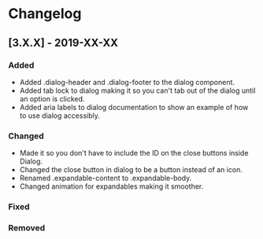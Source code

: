 # Changelog

## [3.X.X] - 2019-XX-XX

### Added

- Added .dialog-header and .dialog-footer to the dialog component.
- Added tab lock to dialog making it so you can't tab out of the dialog until an option is clicked.
- Added aria labels to dialog documentation to show an example of how to use dialog accessibly.

### Changed

- Made it so you don't have to include the ID on the close buttons inside Dialog.
- Changed the close button in dialog to be a button instead of an icon.
- Renamed .expandable-content to .expandable-body.
- Changed animation for expandables making it smoother.

### Fixed

### Removed
